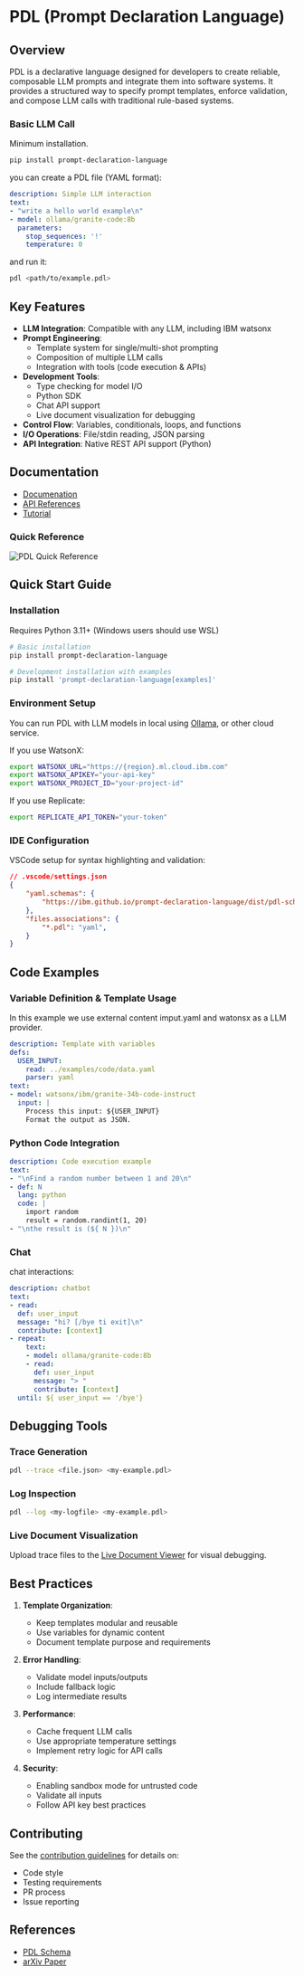 # PDL (Prompt Declaration Language)

## Overview

PDL is a declarative language designed for developers to create reliable, composable LLM prompts and integrate them into software systems. It provides a structured way to specify prompt templates, enforce validation, and compose LLM calls with traditional rule-based systems.

### Basic LLM Call

Minimum installation.

```bash
pip install prompt-declaration-language
```

you can create a PDL file (YAML format):

```yaml
description: Simple LLM interaction
text:
- "write a hello world example\n"
- model: ollama/granite-code:8b
  parameters:
    stop_sequences: '!'
    temperature: 0
```

and run it:

```bash
pdl <path/to/example.pdl>
```

## Key Features

- **LLM Integration**: Compatible with any LLM, including IBM watsonx
- **Prompt Engineering**: 
  - Template system for single/multi-shot prompting
  - Composition of multiple LLM calls
  - Integration with tools (code execution & APIs)
- **Development Tools**:
  - Type checking for model I/O
  - Python SDK
  - Chat API support
  - Live document visualization for debugging
- **Control Flow**: Variables, conditionals, loops, and functions
- **I/O Operations**: File/stdin reading, JSON parsing
- **API Integration**: Native REST API support (Python)

## Documentation

- [Documenation](https://ibm.github.io/prompt-declaration-language/)
- [API References](https://ibm.github.io/prompt-declaration-language/api_reference/)
- [Tutorial](https://ibm.github.io/prompt-declaration-language/tutorial/)

### Quick Reference

<img src="docs/assets/pdl_quick_reference.png" alt="PDL Quick Reference"/>


## Quick Start Guide

### Installation

Requires Python 3.11+ (Windows users should use WSL)

```bash
# Basic installation
pip install prompt-declaration-language

# Development installation with examples
pip install 'prompt-declaration-language[examples]'
```

### Environment Setup

You can run PDL with LLM models in local using [Ollama](https://ollama.com), or other cloud service.

If you use WatsonX:
```bash
export WATSONX_URL="https://{region}.ml.cloud.ibm.com"
export WATSONX_APIKEY="your-api-key"
export WATSONX_PROJECT_ID="your-project-id"
```

If you use Replicate:
```bash
export REPLICATE_API_TOKEN="your-token"
```

### IDE Configuration 

VSCode setup for syntax highlighting and validation:

```json
// .vscode/settings.json
{
    "yaml.schemas": {
        "https://ibm.github.io/prompt-declaration-language/dist/pdl-schema.json": "*.pdl"
    },
    "files.associations": {
        "*.pdl": "yaml",
    }
}
```

## Code Examples

### Variable Definition & Template Usage

In this example we use external content imput.yaml and watonsx as a LLM provider. 

```yaml
description: Template with variables
defs:
  USER_INPUT:
    read: ../examples/code/data.yaml
    parser: yaml
text:
- model: watsonx/ibm/granite-34b-code-instruct
  input: |
    Process this input: ${USER_INPUT}
    Format the output as JSON.
```

### Python Code Integration

```yaml
description: Code execution example
text:
- "\nFind a random number between 1 and 20\n"
- def: N
  lang: python
  code: |
    import random
    result = random.randint(1, 20)
- "\nthe result is (${ N })\n"
```

### Chat

chat interactions:

```yaml
description: chatbot
text:
- read:
  def: user_input
  message: "hi? [/bye ti exit]\n"
  contribute: [context]
- repeat:
    text:
    - model: ollama/granite-code:8b
    - read:
      def: user_input
      message: "> "
      contribute: [context]
  until: ${ user_input == '/bye'}
```

## Debugging Tools

### Trace Generation
```bash
pdl --trace <file.json> <my-example.pdl> 
```

### Log Inspection
```bash
pdl --log <my-logfile> <my-example.pdl>
```

### Live Document Visualization
Upload trace files to the [Live Document Viewer](https://ibm.github.io/prompt-declaration-language/viewer/) for visual debugging.

## Best Practices

1. **Template Organization**:
   - Keep templates modular and reusable
   - Use variables for dynamic content
   - Document template purpose and requirements

2. **Error Handling**:
   - Validate model inputs/outputs
   - Include fallback logic
   - Log intermediate results

3. **Performance**:
   - Cache frequent LLM calls
   - Use appropriate temperature settings
   - Implement retry logic for API calls

4. **Security**:
   - Enabling sandbox mode for untrusted code
   - Validate all inputs
   - Follow API key best practices

## Contributing

See the [contribution guidelines](https://ibm.github.io/prompt-declaration-language/contrib) for details on:
- Code style
- Testing requirements
- PR process
- Issue reporting

## References

- [PDL Schema](https://github.com/IBM/prompt-declaration-language/blob/main/src/pdl/pdl-schema.json)
- [arXiv Paper](http://arxiv.org/abs/2410.19135)

